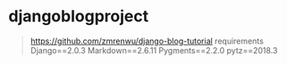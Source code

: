 # djangoblogproject

>https://github.com/zmrenwu/django-blog-tutorial
requirements
Django==2.0.3
Markdown==2.6.11
Pygments==2.2.0
pytz==2018.3
